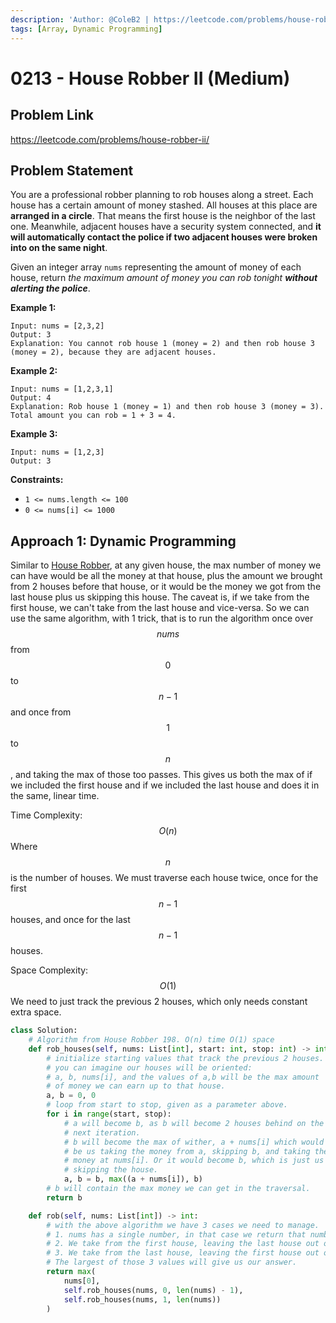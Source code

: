 ```yaml
---
description: 'Author: @ColeB2 | https://leetcode.com/problems/house-robber-ii/'
tags: [Array, Dynamic Programming]
---
```


# 0213 - House Robber II (Medium)

## Problem Link

https://leetcode.com/problems/house-robber-ii/

## Problem Statement

You are a professional robber planning to rob houses along a street. Each house has a certain amount of money stashed. All houses at this place are **arranged in a circle**. That means the first house is the neighbor of the last one. Meanwhile, adjacent houses have a security system connected, and **it will automatically contact the police if two adjacent houses were broken into on the same night**.

Given an integer array `nums` representing the amount of money of each house, return _the maximum amount of money you can rob tonight **without alerting the police**_.

**Example 1:**

```
Input: nums = [2,3,2]
Output: 3
Explanation: You cannot rob house 1 (money = 2) and then rob house 3 (money = 2), because they are adjacent houses.
```

**Example 2:**

```
Input: nums = [1,2,3,1]
Output: 4
Explanation: Rob house 1 (money = 1) and then rob house 3 (money = 3).
Total amount you can rob = 1 + 3 = 4.
```
**Example 3:**

```
Input: nums = [1,2,3]
Output: 3
```

**Constraints:**

- `1 <= nums.length <= 100`
- `0 <= nums[i] <= 1000`

## Approach 1: Dynamic Programming

Similar to [House Robber](/solutions/0100-0199/house-robber-medium), at any given house, the max number of money we can have would be all the money at that house, plus the amount we brought from 2 houses before that house, or it would be the money we got from the last house plus us skipping this house. The caveat is, if we take from the first house, we can't take from the last house and vice-versa. So we can use the same algorithm, with 1 trick, that is to run the algorithm once over $$nums$$ from $$0$$ to $$n - 1$$ and once from $$1$$ to $$n$$, and taking the max of those too passes. This gives us both the max of if we included the first house and if we included the last house and does it in the same, linear time.

Time Complexity: $$O(n)$$ Where $$n$$ is the number of houses. We must traverse each house twice, once for the first $$n - 1$$ houses, and once for the last $$n - 1$$ houses.

Space Complexity: $$O(1)$$ We need to just track the previous 2 houses, which only needs constant extra space.

<Tabs>
<TabItem value="python" label="Python">
<SolutionAuthor name="@ColeB2"/>

```py
class Solution:
    # Algorithm from House Robber 198. O(n) time O(1) space
    def rob_houses(self, nums: List[int], start: int, stop: int) -> int:
        # initialize starting values that track the previous 2 houses.
        # you can imagine our houses will be oriented:
        # a, b, nums[i], and the values of a,b will be the max amount
        # of money we can earn up to that house.
        a, b = 0, 0
        # loop from start to stop, given as a parameter above.
        for i in range(start, stop):
            # a will become b, as b will become 2 houses behind on the
            # next iteration.
            # b will become the max of wither, a + nums[i] which would
            # be us taking the money from a, skipping b, and taking the
            # money at nums[i]. Or it would become b, which is just us
            # skipping the house.
            a, b = b, max((a + nums[i]), b)
        # b will contain the max money we can get in the traversal.
        return b

    def rob(self, nums: List[int]) -> int:
        # with the above algorithm we have 3 cases we need to manage.
        # 1. nums has a single number, in that case we return that number.
        # 2. We take from the first house, leaving the last house out of play.
        # 3. We take from the last house, leaving the first house out of play.
        # The largest of those 3 values will give us our answer.
        return max(
            nums[0],
            self.rob_houses(nums, 0, len(nums) - 1),
            self.rob_houses(nums, 1, len(nums))
        )
```

</TabItem>
</Tabs>
